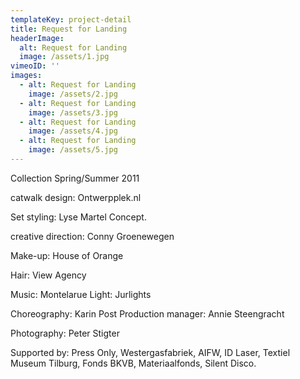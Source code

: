 ```yaml
---
templateKey: project-detail
title: Request for Landing
headerImage:
  alt: Request for Landing
  image: /assets/1.jpg
vimeoID: ''
images:
  - alt: Request for Landing
    image: /assets/2.jpg
  - alt: Request for Landing
    image: /assets/3.jpg
  - alt: Request for Landing
    image: /assets/4.jpg
  - alt: Request for Landing
    image: /assets/5.jpg
---
```


Collection Spring/Summer 2011

catwalk design: Ontwerpplek.nl

Set styling: Lyse Martel Concept.

creative direction: Conny Groenewegen

Make-up: House of Orange

Hair: View Agency

Music: Montelarue Light: Jurlights

Choreography: Karin Post Production manager: Annie Steengracht

Photography: Peter Stigter

Supported by: Press Only, Westergasfabriek, AIFW, ID Laser, Textiel Museum Tilburg, Fonds BKVB, Materiaalfonds, Silent Disco.
